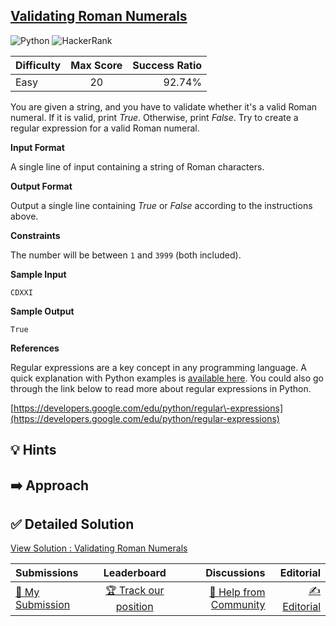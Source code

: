 ## [Validating Roman Numerals](https://www.hackerrank.com/challenges/validate-a-roman-number)

![Python](https://img.shields.io/badge/python-3670A0?style=for-the-badge&logo=python&logoColor=ffdd54) ![HackerRank](https://img.shields.io/badge/-Hackerrank-2EC866?style=for-the-badge&logo=HackerRank&logoColor=white)

| Difficulty | Max Score | Success Ratio |
| :--------- | :-------: | ------------: |
| Easy       |    20     |        92.74% |

You are given a string, and you have to validate whether it's a valid Roman numeral. If it is valid, print *True*. Otherwise, print *False*. Try to create a regular expression for a valid Roman numeral.


**Input Format**


A single line of input containing a string of Roman characters.


**Output Format**


Output a single line containing *True* or *False* according to the instructions above.


**Constraints**


The number will be between `1` and `3999` (both included).


**Sample Input**



```
CDXXI

```

**Sample Output**



```
True

```

**References** 


Regular expressions are a key concept in any programming language. A quick explanation with Python examples is [available here](http://www.thelearningpoint.net/computer-science/learning-python-programming-and-data-structures/learning-python-programming-and-data-structures--tutorial-13--regular-expression-matching). You could also go through the link below to read more about regular expressions in Python. 


[https://developers.google.com/edu/python/regular\-expressions](https://developers.google.com/edu/python/regular-expressions) 


## 💡 Hints 

## ➡️ Approach 

## ✅ Detailed Solution
[View Solution : Validating Roman Numerals](./validating_roman_numerals.py)

| Submissions                                                                                  |                                            Leaderboard                                            |                                                                                  Discussions |                                                                              Editorial |
| :------------------------------------------------------------------------------------------- | :-----------------------------------------------------------------------------------------------: | -------------------------------------------------------------------------------------------: | -------------------------------------------------------------------------------------: |
| [📝 My Submission](https://www.hackerrank.com/challenges/validate-a-roman-number/submissions) | [🏆 Track our position](https://www.hackerrank.com/challenges/validate-a-roman-number/leaderboard) | [🤔 Help from Community](https://www.hackerrank.com/challenges/validate-a-roman-number/forum) | [✍️ Editorial](https://www.hackerrank.com/challenges/validate-a-roman-number/editorial) |


